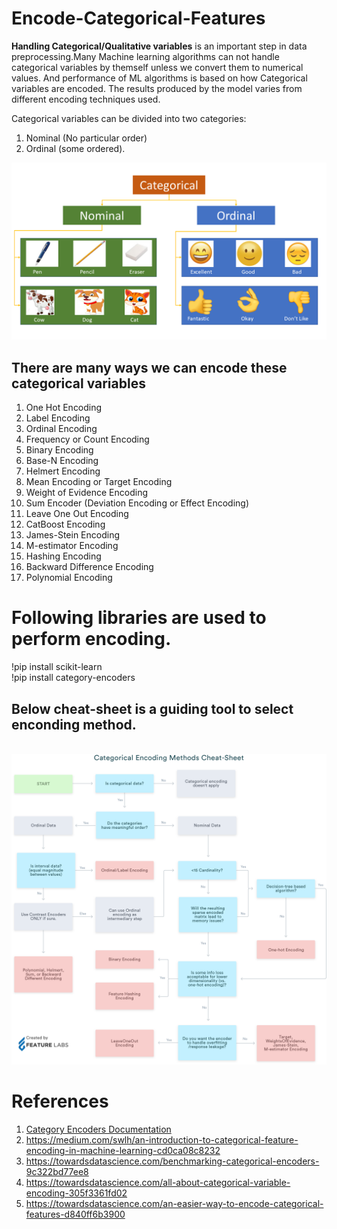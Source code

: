 # Encode-Categorical-Features

**Handling Categorical/Qualitative variables** is an important step in data preprocessing.Many Machine learning algorithms can not handle categorical variables by themself unless we convert them to numerical values.
And performance of ML algorithms is based on how Categorical variables are encoded. The results produced by the model varies from different encoding techniques used.

Categorical variables can be divided into two categories:<br>
1. Nominal (No particular order) 
2. Ordinal (some ordered).

<img src="Screenshots/Categorical_variables.png">

## There are many ways we can encode these categorical variables ##

1. One Hot Encoding
2. Label Encoding
3. Ordinal Encoding
4. Frequency or Count Encoding
5. Binary Encoding
6. Base-N Encoding
7. Helmert Encoding
8. Mean Encoding or Target Encoding
9. Weight of Evidence Encoding
10. Sum Encoder (Deviation Encoding or Effect Encoding)
11. Leave One Out Encoding
12. CatBoost Encoding
13. James-Stein Encoding
14. M-estimator Encoding
15. Hashing Encoding
16. Backward Difference Encoding
17. Polynomial Encoding

# Following libraries are used to perform encoding.
!pip install scikit-learn <br>
!pip install category-encoders <br>

## Below cheat-sheet is a guiding tool to select enconding method. ## 
<br>
<img src="Screenshots/Categorical_Encoding.png">

# References #

1. [Category Encoders Documentation](http://contrib.scikit-learn.org/category_encoders/index.html)
2. https://medium.com/swlh/an-introduction-to-categorical-feature-encoding-in-machine-learning-cd0ca08c8232
3. https://towardsdatascience.com/benchmarking-categorical-encoders-9c322bd77ee8
4. https://towardsdatascience.com/all-about-categorical-variable-encoding-305f3361fd02
5. https://towardsdatascience.com/an-easier-way-to-encode-categorical-features-d840ff6b3900

